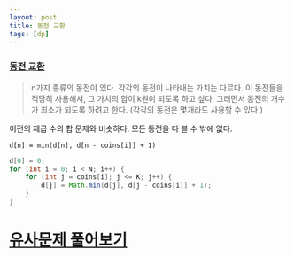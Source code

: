 ```yaml
---
layout: post
title: 동전 교환
tags: [dp]
---
```

### [동전 교환](https://www.acmicpc.net/problem/2294)

> n가지 종류의 동전이 있다. 각각의 동전이 나타내는 가치는 다르다. 이 동전들을 적당히 사용해서, 그 가치의 합이 k원이 되도록 하고 싶다. 그러면서 동전의 개수가 최소가 되도록 하려고 한다. (각각의 동전은 몇개라도 사용할 수 있다.)

이전의 제곱 수의 합 문제와 비슷하다. 모든 동전을 다 볼 수 밖에 없다.

`d[n] = min(d[n], d[n - coins[i]] + 1)`

``` java
d[0] = 0;
for (int i = 0; i < N; i++) {
    for (int j = coins[i]; j <= K; j++) {
        d[j] = Math.min(d[j], d[j - coins[i]] + 1);
    }
}

```
# [유사문제 풀어보기](https://www.acmicpc.net/problem/tag/%EB%8F%99%EC%A0%84%20%EA%B5%90%ED%99%98)





